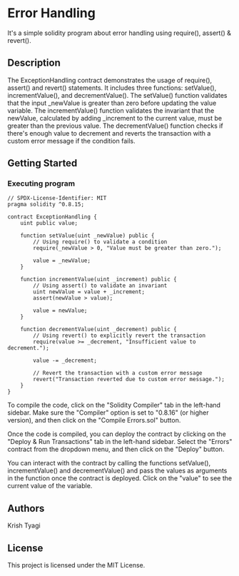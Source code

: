 # Error Handling

It's a simple solidity program about error handling using require(), assert() & revert().

## Description

The ExceptionHandling contract demonstrates the usage of require(), assert() and revert() statements. It includes three functions: setValue(), incrementValue(), and decrementValue(). The setValue() function validates that the input _newValue is greater than zero before updating the value variable. The incrementValue() function validates the invariant that the newValue, calculated by adding _increment to the current value, must be greater than the previous value. The decrementValue() function checks if there's enough value to decrement and reverts the transaction with a custom error message if the condition fails.

## Getting Started

### Executing program

```
// SPDX-License-Identifier: MIT
pragma solidity ^0.8.15;

contract ExceptionHandling {
    uint public value;
    
    function setValue(uint _newValue) public {
        // Using require() to validate a condition
        require(_newValue > 0, "Value must be greater than zero.");
        
        value = _newValue;
    }
    
    function incrementValue(uint _increment) public {
        // Using assert() to validate an invariant
        uint newValue = value + _increment;
        assert(newValue > value);
        
        value = newValue;
    }
    
    function decrementValue(uint _decrement) public {
        // Using revert() to explicitly revert the transaction
        require(value >= _decrement, "Insufficient value to decrement.");
        
        value -= _decrement;
        
        // Revert the transaction with a custom error message
        revert("Transaction reverted due to custom error message.");
    }
}

```

To compile the code, click on the "Solidity Compiler" tab in the left-hand sidebar. Make sure the "Compiler" option is set to "0.8.16" (or higher version), and then click on the "Compile Errors.sol" button.

Once the code is compiled, you can deploy the contract by clicking on the "Deploy & Run Transactions" tab in the left-hand sidebar. Select the "Errors" contract from the dropdown menu, and then click on the "Deploy" button.

You can interact with the contract by calling the functions setValue(), incrementValue() and decrementValue() and pass the values as arguments in the function once the contract is deployed. Click on the "value" to see the current value of the variable.

## Authors

Krish Tyagi

## License

This project is licensed under the MIT License.
